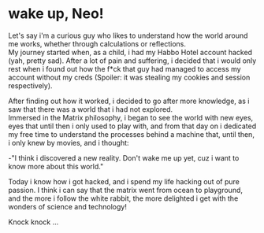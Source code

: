 # wake up, Neo!

Let's say i'm a curious guy who likes to understand how the world around me works, whether through calculations or reflections.  
My journey started when, as a child, i had my Habbo Hotel account hacked (yah, pretty sad). After a lot of pain and suffering, i decided that i would only rest when i found out how the f*ck that guy had managed to access my account without my creds (Spoiler: it was stealing my cookies and session respectively).

After finding out how it worked, i decided to go after more knowledge, as i saw that there was a world that i had not explored.  
Immersed in the Matrix philosophy, i began to see the world with new eyes, eyes that until then i only used to play with, and from that day on i dedicated my free time to understand the processes behind a machine that, until then, i only knew by movies, and i thought:  

-"I think i discovered a new reality. Don't wake me up yet, cuz i want to know more about this world."  

Today i know how i got hacked, and i spend my life hacking out of pure passion. I think i can say that the matrix went from ocean to playground, and the more i follow the white rabbit, the more delighted i get with the wonders of science and technology!  

Knock knock ...
